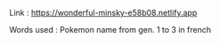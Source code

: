 Link : https://wonderful-minsky-e58b08.netlify.app

Words used : Pokemon name from gen. 1 to 3 in french
